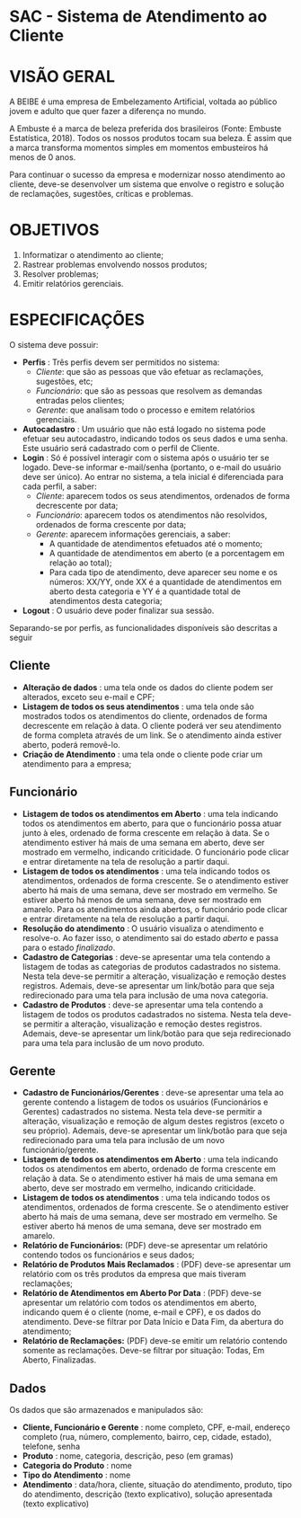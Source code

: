# SAC - Sistema de Atendimento ao Cliente

# VISÃO GERAL

A BEIBE é uma empresa de Embelezamento Artificial, voltada ao público jovem e adulto que quer fazer a diferença no mundo.

A Embuste é a marca de beleza preferida dos brasileiros (Fonte: Embuste Estatística, 2018). Todos os nossos produtos tocam sua beleza. É assim que a marca transforma momentos simples em momentos embusteiros há menos de 0 anos.

Para continuar o sucesso da empresa e modernizar nosso atendimento ao cliente, deve-se desenvolver um sistema que envolve o registro e solução de reclamações, sugestões, críticas e problemas.

# OBJETIVOS

1. Informatizar o atendimento ao cliente;
2. Rastrear problemas envolvendo nossos produtos;
3. Resolver problemas;
4. Emitir relatórios gerenciais.

# ESPECIFICAÇÕES

O sistema deve possuir:

- **Perfis** : Três perfis devem ser permitidos no sistema:
  - _Cliente_: que são as pessoas que vão efetuar as reclamações, sugestões, etc;
  - _Funcionário_: que são as pessoas que resolvem as demandas entradas pelos clientes;
  - _Gerente_: que analisam todo o processo e emitem relatórios gerenciais.
- **Autocadastro** : Um usuário que não está logado no sistema pode efetuar seu autocadastro, indicando todos os seus dados e uma senha. Este usuário será cadastrado com o perfil de Cliente.
- **Login** : Só é possível interagir com o sistema após o usuário ter se logado. Deve-se informar e-mail/senha (portanto, o e-mail do usuário deve ser único). Ao entrar no sistema, a tela inicial é diferenciada para cada perfil, a saber:
  - _Cliente_: aparecem todos os seus atendimentos, ordenados de forma decrescente por data;
  - _Funcionário_: aparecem todos os atendimentos não resolvidos, ordenados de forma crescente por data;
  - _Gerente_: aparecem informações gerenciais, a saber:
    - A quantidade de atendimentos efetuados até o momento;
    - A quantidade de atendimentos em aberto (e a porcentagem em relação ao total);
    - Para cada tipo de atendimento, deve aparecer seu nome e os números: XX/YY, onde XX é a quantidade de atendimentos em aberto desta categoria e YY é a quantidade total de atendimentos desta categoria;
- **Logout** : O usuário deve poder finalizar sua sessão.

Separando-se por perfis, as funcionalidades disponíveis são descritas a seguir

## Cliente

- **Alteração de dados** : uma tela onde os dados do cliente podem ser alterados, exceto seu e-mail e CPF;
- **Listagem de todos os seus atendimentos** : uma tela onde são mostrados todos os atendimentos do cliente, ordenados de forma decrescente em relação à data. O cliente poderá ver seu atendimento de forma completa através de um link. Se o atendimento ainda estiver aberto, poderá removê-lo.
- **Criação de Atendimento** : uma tela onde o cliente pode criar um atendimento para a empresa;

## Funcionário

- **Listagem de todos os atendimentos em Aberto** : uma tela indicando todos os atendimentos em aberto, para que o funcionário possa atuar junto à eles, ordenado de forma crescente em relação à data. Se o atendimento estiver há mais de uma semana em aberto, deve ser mostrado em vermelho, indicando criticidade. O funcionário pode clicar e entrar diretamente na tela de resolução a partir daqui.
- **Listagem de todos os atendimentos** : uma tela indicando todos os atendimentos, ordenados de forma crescente. Se o atendimento estiver aberto há mais de uma semana, deve ser mostrado em vermelho. Se estiver aberto há menos de uma semana, deve ser mostrado em amarelo. Para os atendimentos ainda abertos, o funcionário pode clicar e entrar diretamente na tela de resolução a partir daqui.
- **Resolução do atendimento** : O usuário visualiza o atendimento e resolve-o. Ao fazer isso, o atendimento sai do estado _aberto_ e passa para o estado _finalizado_.
- **Cadastro de Categorias** : deve-se apresentar uma tela contendo a listagem de todas as categorias de produtos cadastrados no sistema. Nesta tela deve-se permitir a alteração, visualização e remoção destes registros. Ademais, deve-se apresentar um link/botão para que seja redirecionado para uma tela para inclusão de uma nova categoria.
- **Cadastro de Produtos** : deve-se apresentar uma tela contendo a listagem de todos os produtos cadastrados no sistema. Nesta tela deve-se permitir a alteração, visualização e remoção destes registros. Ademais, deve-se apresentar um link/botão para que seja redirecionado para uma tela para inclusão de um novo produto.

## Gerente

- **Cadastro de Funcionários/Gerentes** : deve-se apresentar uma tela ao gerente contendo a listagem de todos os usuários (Funcionários e Gerentes) cadastrados no sistema. Nesta tela deve-se permitir a alteração, visualização e remoção de algum destes registros (exceto o seu próprio). Ademais, deve-se apresentar um link/botão para que seja redirecionado para uma tela para inclusão de um novo funcionário/gerente.
- **Listagem de todos os atendimentos em Aberto** : uma tela indicando todos os atendimentos em aberto, ordenado de forma crescente em relação à data. Se o atendimento estiver há mais de uma semana em aberto, deve ser mostrado em vermelho, indicando criticidade.
- **Listagem de todos os atendimentos** : uma tela indicando todos os atendimentos, ordenados de forma crescente. Se o atendimento estiver aberto há mais de uma semana, deve ser mostrado em vermelho. Se estiver aberto há menos de uma semana, deve ser mostrado em amarelo.
- **Relatório de Funcionários:** (PDF) deve-se apresentar um relatório contendo todos os funcionários e seus dados;
- **Relatório de Produtos Mais Reclamados** : (PDF) deve-se apresentar um relatório com os três produtos da empresa que mais tiveram reclamações;
- **Relatório de Atendimentos em Aberto Por Data** : (PDF) deve-se apresentar um relatório com todos os atendimentos em aberto, indicando quem é o cliente (nome, e-mail e CPF), e os dados do atendimento. Deve-se filtrar por Data Início e Data Fim, da abertura do atendimento;
- **Relatório de Reclamações:** (PDF) deve-se emitir um relatório contendo somente as reclamações. Deve-se filtrar por situação: Todas, Em Aberto, Finalizadas.

## Dados

Os dados que são armazenados e manipulados são:

- **Cliente, Funcionário e Gerente** : nome completo, CPF, e-mail, endereço completo (rua, número, complemento, bairro, cep, cidade, estado), telefone, senha
- **Produto** : nome, categoria, descrição, peso (em gramas)
- **Categoria do Produto** : nome
- **Tipo do Atendimento** : nome
- **Atendimento** : data/hora, cliente, situação do atendimento, produto, tipo do atendimento, descrição (texto explicativo), solução apresentada (texto explicativo)

